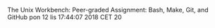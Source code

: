 The Unix Workbench: Peer-graded Assignment: Bash, Make, Git, and GitHub
pon 12 lis 17:44:07 2018 CET
20
